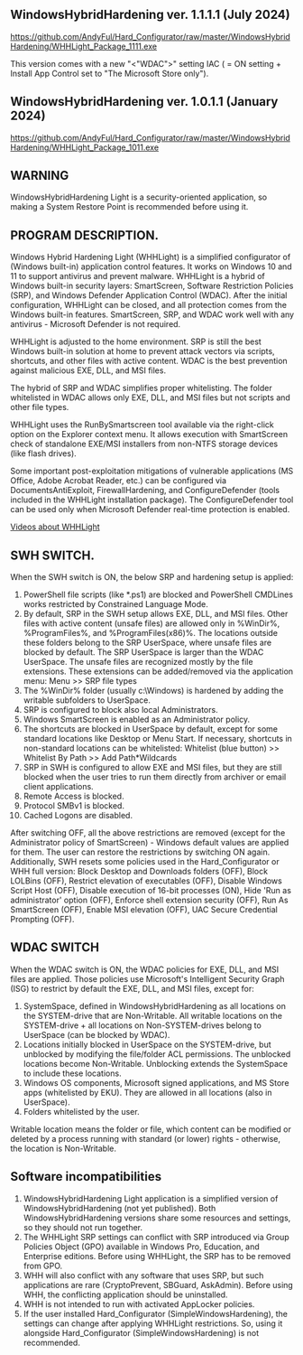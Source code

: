 ## WindowsHybridHardening ver. 1.1.1.1 (July 2024)
https://github.com/AndyFul/Hard_Configurator/raw/master/WindowsHybridHardening/WHHLight_Package_1111.exe

This version comes with a new "<"WDAC">" setting IAC ( = <WDAC> ON setting + Install App Control set to "The Microsoft Store only").

## WindowsHybridHardening ver. 1.0.1.1 (January 2024)
https://github.com/AndyFul/Hard_Configurator/raw/master/WindowsHybridHardening/WHHLight_Package_1011.exe


## WARNING

WindowsHybridHardening Light is a security-oriented application, so making a System Restore Point is recommended before using it.


## PROGRAM DESCRIPTION.

Windows Hybrid Hardening Light (WHHLight) is a simplified configurator of (Windows built-in) application control features.
It works on Windows 10 and 11 to support antivirus and prevent malware. WHHLight is a hybrid of Windows built-in security layers: SmartScreen, Software Restriction Policies (SRP), and Windows Defender Application Control (WDAC).
After the initial configuration, WHHLight can be closed, and all protection comes from the Windows built-in features.
SmartScreen, SRP, and WDAC work well with any antivirus - Microsoft Defender is not required.

WHHLight is adjusted to the home environment. SRP is still the best Windows built-in solution at home to prevent attack vectors via scripts, shortcuts, and other files with active content. WDAC is the best prevention against malicious EXE, DLL, and MSI files.

The hybrid of SRP and WDAC simplifies proper whitelisting. The folder whitelisted in WDAC allows only EXE, DLL, and MSI files but not scripts and other file types.

WHHLight uses the RunBySmartscreen tool available via the right-click option on the Explorer context menu. It allows execution with SmartScreen check of standalone EXE/MSI installers from non-NTFS storage devices (like flash drives).

Some important post-exploitation mitigations of vulnerable applications (MS Office, Adobe Acrobat Reader, etc.) can be configured via DocumentsAntiExploit, FirewallHardening, and ConfigureDefender (tools included in the WHHLight installation package). The ConfigureDefender tool can be used only when Microsoft Defender real-time protection is enabled.

[Videos about WHHLight](https://www.youtube.com/@AndyKula-sk3dt/)

##
## SWH SWITCH.

When the SWH switch is ON, the below SRP and hardening setup is applied:
1. PowerShell file scripts (like *.ps1) are blocked and PowerShell CMDLines works restricted by Constrained Language Mode.
2. By default, SRP in the SWH setup allows EXE, DLL, and MSI files. Other files with active content (unsafe files) are allowed only in %WinDir%, %ProgramFiles%, and %ProgramFiles(x86)%. The locations outside these folders belong to the SRP UserSpace, where unsafe files are blocked by default. The SRP UserSpace is larger than the WDAC UserSpace. The unsafe files are recognized mostly by the file extensions. These extensions can be added/removed via the application menu: Menu >> SRP file types
3. The %WinDir%  folder (usually c:\Windows) is hardened by adding the writable subfolders to UserSpace.
4. SRP is configured to block also local Administrators.
5. Windows SmartScreen is enabled as an Administrator policy.
6. The shortcuts are blocked in UserSpace by default, except for some standard locations like Desktop or Menu Start. If necessary, shortcuts in non-standard locations can be
   whitelisted: Whitelist (blue button) >>  Whitelist By Path >> Add Path*Wildcards
7. SRP in SWH is configured to allow EXE and MSI files, but they are still blocked when the user tries to run them directly from archiver or email client applications.
8. Remote Access is blocked.
9. Protocol SMBv1 is blocked.
10. Cached Logons are disabled.

After switching OFF, all the above restrictions are removed (except for the Administrator policy of SmartScreen) - Windows default values are applied for them. The user can restore the restrictions by switching ON again. 
Additionally, SWH resets some policies used in the Hard_Configurator or WHH full version: Block Desktop and Downloads folders (OFF), Block LOLBins (OFF), Restrict elevation of executables (OFF), Disable Windows Script Host (OFF), Disable execution of 16-bit processes (ON), Hide 'Run as administrator' option (OFF), Enforce shell extension security (OFF), Run As SmartScreen (OFF), Enable MSI elevation (OFF), UAC Secure Credential Prompting (OFF).

## WDAC SWITCH

When the WDAC switch is ON, the WDAC policies for EXE, DLL, and MSI files are applied. Those policies use Microsoft's Intelligent Security Graph (ISG) to restrict by default the EXE, DLL, and MSI files, except for:
1. SystemSpace, defined in WindowsHybridHardening as all locations on the SYSTEM-drive that are Non-Writable. All writable locations on the SYSTEM-drive + all locations on Non-SYSTEM-drives belong to UserSpace (can be blocked by WDAC).
2. Locations initially blocked in UserSpace on the SYSTEM-drive, but unblocked by modifying the file/folder ACL permissions. The unblocked locations become Non-Writable. Unblocking extends the SystemSpace to include these locations.
3. Windows OS components, Microsoft signed applications, and MS Store apps (whitelisted by EKU). They are allowed in all locations (also in UserSpace).
4. Folders whitelisted by the user.
  
Writable location means the folder or file, which content can be modified or deleted by a process running with standard (or lower) rights - otherwise, the location is Non-Writable. 


## Software incompatibilities

1. WindowsHybridHardening Light application is a simplified version of WindowsHybridHardening (not yet published). Both WindowsHybridHardening versions share some resources and settings, so they should not run together.
2. The WHHLight SRP settings can conflict with SRP introduced via Group Policies Object (GPO) available in Windows Pro, Education, and Enterprise editions. Before using WHHLight, the SRP has to be removed from GPO.
3. WHH will also conflict with any software that uses SRP, but such applications are rare (CryptoPrevent, SBGuard, AskAdmin). Before using WHH, the conflicting application should be uninstalled.
4. WHH is not intended to run with activated AppLocker policies.
5. If the user installed Hard_Configurator (SimpleWindowsHardening), the settings can change after applying WHHLight restrictions. So, using it alongside Hard_Configurator (SimpleWindowsHardening) is not recommended.

   
